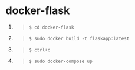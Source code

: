 # docker-flask
1. >`$ cd docker-flask`
2. >`$ sudo docker build -t flaskapp:latest`
3. >`$ ctrl+c` 
4. >`$ sudo docker-compose up`

